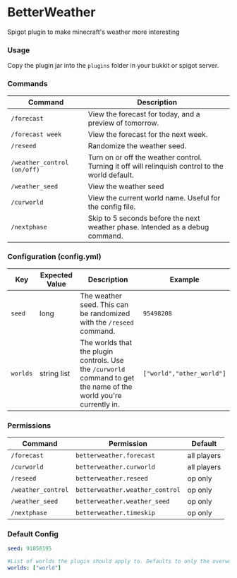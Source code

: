 BetterWeather
=============
Spigot plugin to make minecraft's weather more interesting

### Usage
Copy the plugin jar into the `plugins` folder in your bukkit or spigot server.

### Commands
Command | Description |
--------|-------------|
`/forecast` | View the forecast for today, and a preview of tomorrow.
`/forecast week` | View the forecast for the next week.
`/reseed` | Randomize the weather seed. 
`/weather_control (on/off)` | Turn on or off the weather control. Turning it off will relinquish control to the world default.
`/weather_seed` | View the weather seed
`/curworld` | View the current world name. Useful for the config file.
`/nextphase` | Skip to 5 seconds before the next weather phase. Intended as a debug command.

### Configuration (config.yml)
Key | Expected Value | Description | Example | 
----|----------------|-------------|---------|
`seed` | long | The weather seed. This can be randomized with the `/reseed` command. | `95498208` |
`worlds` | string list | The worlds that the plugin controls. Use the `/curworld` command to get the name of the world you're currently in. | `["world","other_world"]` |

### Permissions 
Command | Permission | Default |
--------|------------|---------|
`/forecast` | `betterweather.forecast` | all players
`/curworld` | `betterweather.curworld` | all players
`/reseed` | `betterweather.reseed` | op only
`/weather_control` | `betterweather.weather_control` | op only
`/weather_seed` | `betterweather.weather_seed` | op only
`/nextphase` | `betterweather.timeskip` | op only

### Default Config
```yaml
seed: 91850195

#List of worlds the plugin should apply to. Defaults to only the overworld. if the world is invalid, it will fail silently.
worlds: ["world"]
```